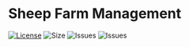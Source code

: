# Sheep Farm Management

[![License](https://img.shields.io/github/license/Techflux0/Farming?logo=github&logoColor=%23fff&style=for-the-badge)](LICENSE)
![Size](https://img.shields.io/github/languages/code-size/Techflux0/Farming?style=for-the-badge)
![Issues](https://img.shields.io/github/issues/Techflux0/Farming?style=for-the-badge)
![Issues](https://img.shields.io/github/forks/Techflux0/Farming?style=for-the-badge)


